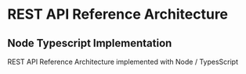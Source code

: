 # REST API Reference Architecture

## Node Typescript Implementation

REST API Reference Architecture implemented with Node / TypesScript
